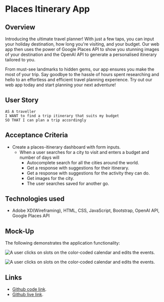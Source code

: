 # Places Itinerary App

## Overview
Introducing the ultimate travel planner! With just a few taps, you can input your holiday destination, how long you're visiting, and your budget. Our web app then uses the power of Google Places API to show you stunning images of your destination and the OpenAI API to generate a personalised itinerary tailored to you.

From must-see landmarks to hidden gems, our app ensures you make the most of your trip. Say goodbye to the hassle of hours spent researching and hello to an effortless and efficient travel planning experience. Try out our web app today and start planning your next adventure!

## User Story

```text
AS A traveller
I WANT to find a trip itinerary that suits my budget
SO THAT I can plan a trip accordingly
```

## Acceptance Criteria

* Create a places-itinerary dashboard with form inputs.
  * When a user searches for a city to visit and enters a budget and number of days will
    * Autocomplete search for all the cities around the world.
    * Get a response with suggestions for their itinerary.
    * Get a response with suggestions for the activity they can do.
    * Get images for the city.
    * The user searches saved for another go.


## Technologies used
  * Adobe XD(Wireframing), HTML, CSS, JavaScript, Bootstrap, OpenAI API, Google Places API


## Mock-Up

The following demonstrates the application functionality:

![A user clicks on slots on the color-coded calendar and edits the events.](./assets/img/001.png)

![A user clicks on slots on the color-coded calendar and edits the events.](./assets/img/002.png)


## Links

- [Github code link](https://github.com/sam-xander/places-itinerary).
- [Github live link](https://places.itinerary.art-media.uk).
